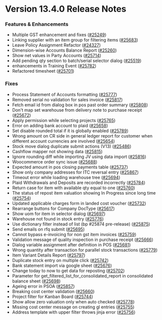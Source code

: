 # Version 13.4.0 Release Notes

### Features & Enhancements

- Multiple GST enhancement and fixes ([#25249](https://github.com/netmanthan/tallyzen/pull/25249))
- Linking supplier with an item group for filtering items ([#25683](https://github.com/netmanthan/tallyzen/pull/25683))
- Leave Policy Assignment Refactor ([#24327](https://github.com/netmanthan/tallyzen/pull/24327))
- Dimension-wise Accounts Balance Report ([#25260](https://github.com/netmanthan/tallyzen/pull/25260))
- Show net values in Party Accounts ([#25714](https://github.com/netmanthan/tallyzen/pull/25714))
- Add pending qty section to batch/serial selector dialog ([#25519](https://github.com/netmanthan/tallyzen/pull/25519))
- enhancements in Training Event ([#25782](https://github.com/netmanthan/tallyzen/pull/25782))
- Refactored timesheet ([#25701](https://github.com/netmanthan/tallyzen/pull/25701))

### Fixes

- Process Statement of Accounts formatting ([#25777](https://github.com/netmanthan/tallyzen/pull/25777))
- Removed serial no validation for sales invoice ([#25817](https://github.com/netmanthan/tallyzen/pull/25817))
- Fetch email id from dialog box in pos past order summary ([#25808](https://github.com/netmanthan/tallyzen/pull/25808))
- Don't map set warehouse from delivery note to purchase receipt ([#25672](https://github.com/netmanthan/tallyzen/pull/25672))
- Apply permission while selecting projects ([#25765](https://github.com/netmanthan/tallyzen/pull/25765))
- Error on adding bank account to plaid ([#25658](https://github.com/netmanthan/tallyzen/pull/25658))
- Set disable rounded total if it is globally enabled ([#25789](https://github.com/netmanthan/tallyzen/pull/25789))
- Wrong amount on CR side in general ledger report for customer when different account currencies are involved ([#25654](https://github.com/netmanthan/tallyzen/pull/25654))
- Stock move dialog duplicate submit actions (V13) ([#25486](https://github.com/netmanthan/tallyzen/pull/25486))
- Cashflow mapper not showing data ([#25815](https://github.com/netmanthan/tallyzen/pull/25815))
- Ignore rounding diff while importing JV using data import ([#25816](https://github.com/netmanthan/tallyzen/pull/25816))
- Woocommerce order sync issue ([#25688](https://github.com/netmanthan/tallyzen/pull/25688))
- Expected amount in pos closing payments table ([#25737](https://github.com/netmanthan/tallyzen/pull/25737))
- Show only company addresses for ITC reversal entry ([#25867](https://github.com/netmanthan/tallyzen/pull/25867))
- Timeout error while loading warehouse tree ([#25694](https://github.com/netmanthan/tallyzen/pull/25694))
- Plaid Withdrawals and Deposits are recorded incorrectly ([#25784](https://github.com/netmanthan/tallyzen/pull/25784))
- Return case for item with available qty equal to one ([#25760](https://github.com/netmanthan/tallyzen/pull/25760))
- The status of repost item valuation showing In Progress since long time ([#25754](https://github.com/netmanthan/tallyzen/pull/25754))
- Updated applicable charges form in landed cost voucher ([#25732](https://github.com/netmanthan/tallyzen/pull/25732))
- Rearrange buttons for Company DocType ([#25617](https://github.com/netmanthan/tallyzen/pull/25617))
- Show uom for item in selector dialog ([#25697](https://github.com/netmanthan/tallyzen/pull/25697))
- Warehouse not found in stock entry ([#25776](https://github.com/netmanthan/tallyzen/pull/25776))
- Use dictionary filter instead of list (bp #25874 pre-release) ([#25875](https://github.com/netmanthan/tallyzen/pull/25875))
- Send emails on rfq submit ([#25695](https://github.com/netmanthan/tallyzen/pull/25695))
- Cannot bypass e-invoicing for non gst item invoices ([#25759](https://github.com/netmanthan/tallyzen/pull/25759))
- Validation message of quality inspection in purchase receipt ([#25666](https://github.com/netmanthan/tallyzen/pull/25666))
- Dialog variable assignment after definition in POS ([#25681](https://github.com/netmanthan/tallyzen/pull/25681))
- Wrong quantity after transaction for parallel stock transactions ([#25779](https://github.com/netmanthan/tallyzen/pull/25779))
- Item Variant Details Report ([#25797](https://github.com/netmanthan/tallyzen/pull/25797))
- Duplicate stock entry on multiple click ([#25742](https://github.com/netmanthan/tallyzen/pull/25742))
- Bank statement import via google sheet ([#25676](https://github.com/netmanthan/tallyzen/pull/25676))
- Change today to now to get data for reposting ([#25702](https://github.com/netmanthan/tallyzen/pull/25702))
- Parameter for get_filtered_list_for_consolidated_report in consolidated balance sheet ([#25698](https://github.com/netmanthan/tallyzen/pull/25698))
- Ageing error in PSOA ([#25857](https://github.com/netmanthan/tallyzen/pull/25857))
- Breaking cost center validation ([#25660](https://github.com/netmanthan/tallyzen/pull/25660))
- Project filter for Kanban Board ([#25744](https://github.com/netmanthan/tallyzen/pull/25744))
- Show allow zero valuation only when auto checked ([#25778](https://github.com/netmanthan/tallyzen/pull/25778))
- Missing cost center message on creating gl entries ([#25755](https://github.com/netmanthan/tallyzen/pull/25755))
- Address template with upper filter throws jinja error ([#25756](https://github.com/netmanthan/tallyzen/pull/25756))
